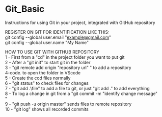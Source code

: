 # Git_Basic<br />
Instructions for using Git in your project, integrated with GitHub repository<br />

REGISTER ON GIT FOR IDENTIFICATION LIKE THIS:<br />
git config --global user.email "example@gmail.com"<br />
git config --global user.name "My Name"<br />

HOW TO USE GIT WITH GITHUB REPOSITORY<br />
1 - First from a "cd" in the project folder you want to put git<br />
2 - After a "git init" to start git in the folder<br />
3 - "git remote add origin "repository url" " to add a repository<br />
4-code. to open the folder in VScode<br />
5 - Create the cod files normally<br />
6 - "git status" to check files for changes<br />
7 - "git add .\file" to add a file to git, or just "git add ." to add everything<br />
8 - To log a change in git from a "git commit -m "identify change message" "<br />
9 - "git push -u origin master" sends files to remote repository<br />
10 - "git log" shows all recorded commits<br />
